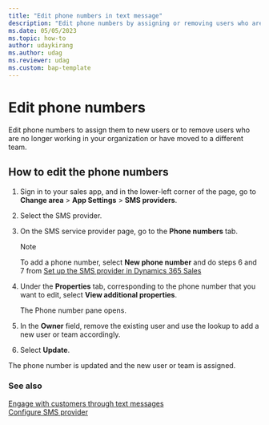```yaml
---
title: "Edit phone numbers in text message"
description: "Edit phone numbers by assigning or removing users who are no longer working in your organization or moved to a different team."
ms.date: 05/05/2023
ms.topic: how-to
author: udaykirang
ms.author: udag
ms.reviewer: udag
ms.custom: bap-template
---
```


# Edit phone numbers

Edit phone numbers to assign them to new users or to remove users who are no longer working in your organization or have moved to a different team. 

## How to edit the phone numbers

1.	Sign in to your sales app, and in the lower-left corner of the page, go to **Change area** > **App Settings** > **SMS providers**.

2. Select the SMS provider.

3. On the SMS service provider page, go to the **Phone numbers** tab. 

    >[!NOTE]
    >To add a phone number, select **New phone number** and do steps 6 and 7 from [Set up the SMS provider in Dynamics 365 Sales](configure-sms-provider.md#set-up-the-sms-provider-in-dynamics-365-sales) 

4. Under the **Properties** tab, corresponding to the phone number that you want to edit, select **View additional properties**. 

    The Phone number pane opens. 

5. In the **Owner** field, remove the existing user and use the lookup to add a new user or team accordingly.  

6. Select **Update**.

The phone number is updated and the new user or team is assigned.

### See also

[Engage with customers through text messages](sms-intro.md)  
[Configure SMS provider](configure-sms-provider.md)   

